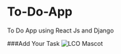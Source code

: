 # To-Do-App
 To Do App using React Js and Django

###Add Your Task
![LCO Mascot](https://i.ibb.co/1zWKt90/Add-to-list.png "LCO")
